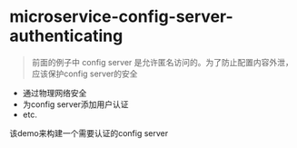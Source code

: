 # microservice-config-server-authenticating

> 前面的例子中 config server 是允许匿名访问的。为了防止配置内容外泄，应该保护config server的安全

- 通过物理网络安全
- 为config server添加用户认证
- etc.

该demo来构建一个需要认证的config server
